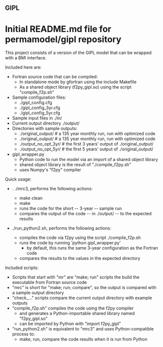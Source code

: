## GIPL

# Initial README.md file for permamodel/gipl repository

This project consists of a version of the GIPL model that can be wrapped
with a BMI interface.

Included here are:

  - Fortran source code that can be compiled:
    - In standalone mode by gfortran using the include Makefile
    - As a shared object library (f2py_gipl.so) using the script "compile_f2p.sh"
  - Sample configuration files:
    - ./gipl_config.cfg
    - ./gipl_config_3yr.cfg
    - ./gipl_config_5yr.cfg
  - Sample input files in ./in/
  - Current output directory ./output/
  - Directories with sample outputs:
    - ./original_output/     # a 135 year monthly run, run with optimized code
    - ./original_output/     # a 135 year monthly run, run with optimized code
    - ./output_no_opt_3yr/   # the first 3 years' output of ./original_output/
    - ./output_no_opt_5yr/   # the first 5 years' output of ./original_output/
  - gipl_wrapper.py
    - Python code to run the model via an import of a shared object library
    - shared object library is the result of "./compile_f2py.sh"
    - uses Numpy's "f2py" compiler

Quick usage:

  - . ./mrc3, performs the following actions:
    - make clean
    - make
    - runs the code for the short -- 3-year -- sample run
    - compares the output of the code -- in ./output/ -- to the expected results

  - ./run_python2.sh, performs the following actions:
    - compiles the code via f2py using the script ./compile_f2p.sh
    - runs the code by running 'python gipl_wrapper.py'
      - by default, this runs the same 3-year configuration as the Fortran code
    - compares the results to the values in the expected directory

Included scripts:
  - Scripts that start with "mr" are "make; run" scripts the build the executable from Fortran source code
  - "mrc" is short for "make; run; compare", so the output is compared with a sample output directory
  - "check_..." scripts compare the current output directory with example outputs
  - "compile_f2p.sh" compiles the code using the f2py compiler
    - and generates a Python-importable shared library named "f2py_gipl.so"
    - can be imported by Python with "import f2py_gipl"
  - "run_python2.sh" is equivalent to "mrc3" and uses Python-compatible process to:
    - make, run, compare the code results when it is run from Python
   
